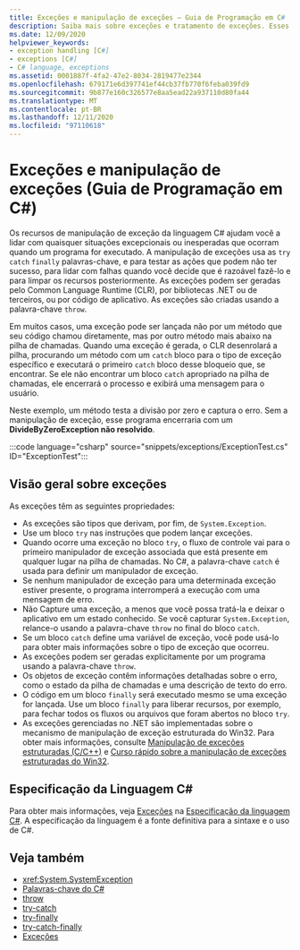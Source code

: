 ```yaml
---
title: Exceções e manipulação de exceções – Guia de Programação em C#
description: Saiba mais sobre exceções e tratamento de exceções. Esses recursos do C# ajudam a lidar com situações inesperadas ou excepcionais que ocorrem quando um programa está em execução.
ms.date: 12/09/2020
helpviewer_keywords:
- exception handling [C#]
- exceptions [C#]
- C# language, exceptions
ms.assetid: 0001887f-4fa2-47e2-8034-2819477e2344
ms.openlocfilehash: 679171e6d397741ef44cb37fb770f6feba039fd9
ms.sourcegitcommit: 9b877e160c326577e8aa5ead22a937110d80fa44
ms.translationtype: MT
ms.contentlocale: pt-BR
ms.lasthandoff: 12/11/2020
ms.locfileid: "97110618"
---
```

# <a name="exceptions-and-exception-handling-c-programming-guide"></a>Exceções e manipulação de exceções (Guia de Programação em C#)

Os recursos de manipulação de exceção da linguagem C# ajudam você a lidar com quaisquer situações excepcionais ou inesperadas que ocorram quando um programa for executado. A manipulação de exceções usa as `try` `catch` `finally` palavras-chave, e para testar as ações que podem não ter sucesso, para lidar com falhas quando você decide que é razoável fazê-lo e para limpar os recursos posteriormente. As exceções podem ser geradas pelo Common Language Runtime (CLR), por bibliotecas .NET ou de terceiros, ou por código de aplicativo. As exceções são criadas usando a palavra-chave `throw`.

Em muitos casos, uma exceção pode ser lançada não por um método que seu código chamou diretamente, mas por outro método mais abaixo na pilha de chamadas. Quando uma exceção é gerada, o CLR desenrolará a pilha, procurando um método com um `catch` bloco para o tipo de exceção específico e executará o primeiro `catch` bloco desse bloqueio que, se encontrar. Se ele não encontrar um bloco `catch` apropriado na pilha de chamadas, ele encerrará o processo e exibirá uma mensagem para o usuário.

Neste exemplo, um método testa a divisão por zero e captura o erro. Sem a manipulação de exceção, esse programa encerraria com um **DivideByZeroException não resolvido**.

:::code language="csharp" source="snippets/exceptions/ExceptionTest.cs" ID="ExceptionTest":::

## <a name="exceptions-overview"></a>Visão geral sobre exceções

As exceções têm as seguintes propriedades:

- As exceções são tipos que derivam, por fim, de `System.Exception`.
- Use um bloco `try` nas instruções que podem lançar exceções.
- Quando ocorre uma exceção no bloco `try`, o fluxo de controle vai para o primeiro manipulador de exceção associada que está presente em qualquer lugar na pilha de chamadas. No C#, a palavra-chave `catch` é usada para definir um manipulador de exceção.
- Se nenhum manipulador de exceção para uma determinada exceção estiver presente, o programa interromperá a execução com uma mensagem de erro.
- Não Capture uma exceção, a menos que você possa tratá-la e deixar o aplicativo em um estado conhecido. Se você capturar `System.Exception`, relance-o usando a palavra-chave `throw` no final do bloco `catch`.
- Se um bloco `catch` define uma variável de exceção, você pode usá-lo para obter mais informações sobre o tipo de exceção que ocorreu.
- As exceções podem ser geradas explicitamente por um programa usando a palavra-chave `throw`.
- Os objetos de exceção contêm informações detalhadas sobre o erro, como o estado da pilha de chamadas e uma descrição de texto do erro.
- O código em um bloco `finally` será executado mesmo se uma exceção for lançada. Use um bloco `finally` para liberar recursos, por exemplo, para fechar todos os fluxos ou arquivos que foram abertos no bloco `try`.
- As exceções gerenciadas no .NET são implementadas sobre o mecanismo de manipulação de exceção estruturada do Win32. Para obter mais informações, consulte [Manipulação de exceções estruturadas (C/C++)](/cpp/cpp/structured-exception-handling-c-cpp) e [Curso rápido sobre a manipulação de exceções estruturadas do Win32](http://bytepointer.com/resources/pietrek_crash_course_depths_of_win32_seh.htm).

## <a name="c-language-specification"></a>Especificação da Linguagem C#

Para obter mais informações, veja [Exceções](~/_csharplang/spec/exceptions.md) na [Especificação da linguagem C#](/dotnet/csharp/language-reference/language-specification/introduction). A especificação da linguagem é a fonte definitiva para a sintaxe e o uso de C#.

## <a name="see-also"></a>Veja também

- <xref:System.SystemException>
- [Palavras-chave do C#](../../language-reference/keywords/index.md)
- [throw](../../language-reference/keywords/throw.md)
- [try-catch](../../language-reference/keywords/try-catch.md)
- [try-finally](../../language-reference/keywords/try-finally.md)
- [try-catch-finally](../../language-reference/keywords/try-catch-finally.md)
- [Exceções](../../../standard/exceptions/index.md)
